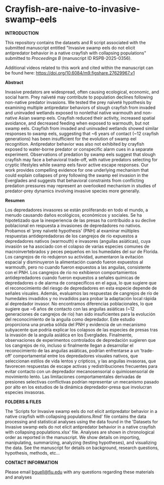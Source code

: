 # Crayfish-are-naive-to-invasive-swamp-eels

**INTRODUCTION**

This repository contains the datasets and R script associated with the submitted manuscript entitled "Invasive swamp eels do not elicit antipredator behavior in a native crayfish with collapsing populations" submitted to _Proceedings B_ (manuscript ID RSPB-2025-0356).

Additional videos related to this work and cited within the manuscript can be found here: https://doi.org/10.6084/m9.figshare.27629967.v1

**Abstract**

Invasive predators are widespread, often causing ecological, economic, and social harm. Prey naïveté may contribute to population declines following non-native predator invasions. We tested the prey naïveté hypothesis by examining multiple antipredator behaviors of slough crayfish from invaded and uninvaded wetlands exposed to nonlethal native warmouth and non-native Asian swamp eels. Crayfish reduced their activity, increased spatial avoidance, and decreased feeding when exposed to warmouth, but not swamp eels. Crayfish from invaded and uninvaded wetlands showed similar responses to swamp eels, suggesting that ~6 years of contact (~12 crayfish generations) has been insufficient for the evolution of swamp eel recognition. Antipredator behavior was also not exhibited by crayfish exposed to water-borne predator or conspecific alarm cues in a separate experiment. Observations of predation by swamp eels suggest that slough crayfish may face a behavioral trade-off, with native predators selecting for cryptic lifestyles while swamp eels favor active escape responses. Our work provides compelling evidence for one underlying mechanism that could explain collapses of prey following the swamp eel invasion in the Everglades and suggests that behavioral constraints from conflicting predation pressures may represent an overlooked mechanism in studies of predator-prey dynamics involving invasive species more generally.

**Resumen**

Los depredadores invasores se están proliferando en todo el mundo, a menudo causando daños ecológicos, económicos y sociales. Se ha hipotetizado que la inexperiencia de las presas ha contribuido a su declive poblacional en respuesta a invasiones de depredadores no nativos. Probamos el ‘prey naïveté hypothesis’ (PNH) al examinar múltiples respuestas antidepredadoras de los cangrejos de río expuestos a depredadores nativos (warmouth) e invasores (anguilas asiáticas), cuya invasión se ha asociado con el colapso de varias especies comunes de macroinvertebrados y peces pequeños en los humedales del sur de Florida. Los cangrejos de río redujeron su actividad, aumentaron la evitación espacial y disminuyeron la alimentación cuando fueron expuestos al warmouth, pero no cuando fueron expuestos a las anguilas, consistente con el PNH. Los cangrejos de río no exhibieron comportamientos antidepredadores cuando fueron expuestos a señales químicas de depredadores o de alarma de conspecíficos en el agua, lo que sugiere que el reconocimiento del riesgo de depredadores en esta especie depende de señales visuales. Además, evaluamos las respuestas de cangrejos de río de humedales invadidos y no invadidos para probar la adaptación local rápida al depredador invasor. No encontramos diferencias poblacionales, lo que sugiere que ~6 años de contacto con las anguilas asiáticas (~12 generaciones de cangrejos de río) han sido insuficientes para la evolución del reconocimiento de la anguila como depredador. Este estudio proporciona una prueba sólida del PNH y evidencia de un mecanismo subyacente que podría explicar los colapsos de las especies de presas tras la invasión de la anguila asiática en los Everglades. Finalmente, observaciones de experimentos controlados de depredación sugieren que los cangrejos de río, incluso si finalmente llegan a desarrollar el reconocimiento de las anguilas asiáticas, podrían enfrentarse a un ‘trade-off’ comportamental entre los depredadores visuales nativos, que seleccionan estilos de vida lentos y crípticos, y las anguilas invasoras, que favorecen respuestas de escape activas y redistribuciones frecuentes para evitar contacto con un depredador mecanosensorial o quimiosensorial de movimiento lento. Las limitaciones comportamentales derivadas de presiones selectivas conflictivas podrían representar un mecanismo pasado por alto en los estudios de la dinámica depredador-presa que involucran especies invasoras.


**FOLDERS & FILES**

The 'Scripts for Invasive swamp eels do not elicit antipredator behavior in a native crayfish with collapsing populations.Rmd' file contains the data processing and statistical analyses using the data found in the 'Datasets for Invasive swamp eels do not elicit antipredator behavior in a native crayfish with collapsing populations.xlsx' file. Analyses are shown in chronological order as reported in the manuscript. We show details on importing, manipulating, summarizing, analyzing (testing hypotheses), and visualizing the data. See the manuscript for details on background, research questions, hypothesis, methods, etc...

**CONTACT INFORMATION**

Please email bguell@fiu.edu with any questions regarding these materials and analyses
